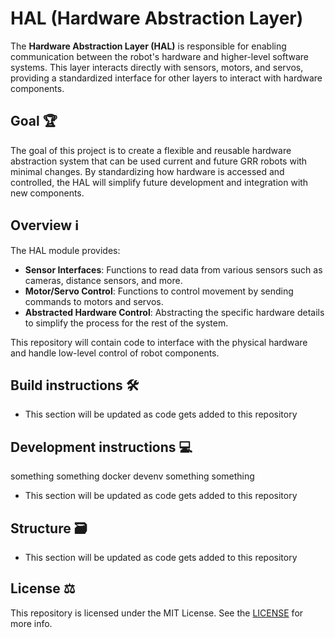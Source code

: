 # HAL (Hardware Abstraction Layer)

The **Hardware Abstraction Layer (HAL)** is responsible for enabling communication between the robot's hardware and higher-level software systems. This layer interacts directly with sensors, motors, and servos, providing a standardized interface for other layers to interact with hardware components.

## Goal 🏆️

The goal of this project is to create a flexible and reusable hardware abstraction system that can be used current and future GRR robots with minimal changes. By standardizing how hardware is accessed and controlled, the HAL will simplify future development and integration with new components.

## Overview ℹ️

The HAL module provides:

- **Sensor Interfaces**: Functions to read data from various sensors such as cameras, distance sensors, and more.
- **Motor/Servo Control**: Functions to control movement by sending commands to motors and servos.
- **Abstracted Hardware Control**: Abstracting the specific hardware details to simplify the process for the rest of the system.

This repository will contain code to interface with the physical hardware and handle low-level control of robot components.

## Build instructions 🛠️

- This section will be updated as code gets added to this repository

## Development instructions 💻️

something something docker devenv something something

- This section will be updated as code gets added to this repository

## Structure 🗃️

- This section will be updated as code gets added to this repository

## License ⚖️

This repository is licensed under the MIT License. See the [LICENSE](https://github.com/Gold-Rush-Robotics/hal/blob/main/LICENSE) for more info.

